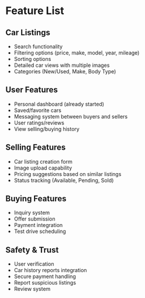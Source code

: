 # Feature List

## Car Listings
- Search functionality
- Filtering options (price, make, model, year, mileage)
- Sorting options 
- Detailed car views with multiple images
- Categories (New/Used, Make, Body Type)

## User Features
- Personal dashboard (already started)
- Saved/favorite cars
- Messaging system between buyers and sellers
- User ratings/reviews
- View selling/buying history

## Selling Features
- Car listing creation form
- Image upload capability
- Pricing suggestions based on similar listings
- Status tracking (Available, Pending, Sold)

## Buying Features
- Inquiry system
- Offer submission
- Payment integration
- Test drive scheduling

## Safety & Trust
- User verification
- Car history reports integration
- Secure payment handling
- Report suspicious listings
- Review system
